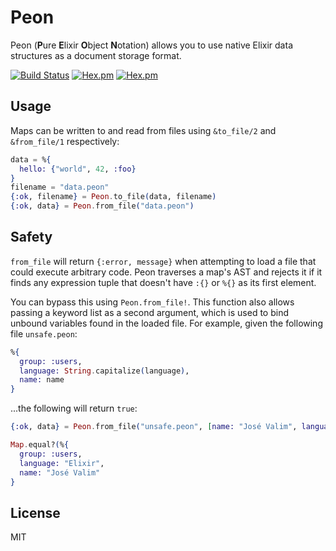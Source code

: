 # Peon

Peon (**P**ure **E**lixir **O**bject **N**otation) allows you to use native Elixir data structures as a document storage format.

[![Build Status](https://travis-ci.org/supernintendo/peon.svg?branch=master)](https://travis-ci.org/supernintendo/peon)
[![Hex.pm](https://img.shields.io/hexpm/v/peon.svg?style=flat)](https://hex.pm/packages/peon/1.0.0)
[![Hex.pm](https://img.shields.io/hexpm/dt/peon.svg?style=flat)](https://hex.pm/packages/peon/1.0.0)

## Usage

Maps can be written to and read from files using `&to_file/2` and `&from_file/1` respectively:

```elixir
data = %{
  hello: {"world", 42, :foo}
}
filename = "data.peon"
{:ok, filename} = Peon.to_file(data, filename)
{:ok, data} = Peon.from_file("data.peon")

```

## Safety

`from_file` will return `{:error, message}` when attempting to load a file that could execute arbitrary code. Peon traverses a map's AST and rejects it if it finds any expression tuple that doesn't have `:{}` or `%{}` as its first element.

You can bypass this using `Peon.from_file!`. This function also allows passing a keyword list as a second argument, which is used to bind unbound variables found in the loaded file. For example, given the following file `unsafe.peon`:

```elixir
%{
  group: :users,
  language: String.capitalize(language),
  name: name
}
```

...the following will return `true`:

```elixir
{:ok, data} = Peon.from_file("unsafe.peon", [name: "José Valim", language: "elixir"])

Map.equal?(%{
  group: :users,
  language: "Elixir",
  name: "José Valim"
}
```

## License
MIT
